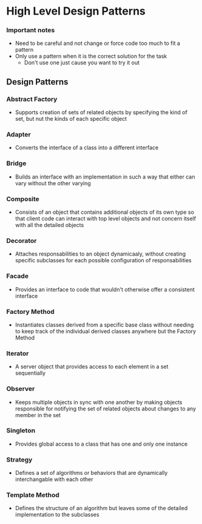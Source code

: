 # High Level Design Patterns

### Important notes

* Need to be careful and not change or force code too much to fit a pattern
* Only use a pattern when it is the correct solution for the task
  * Don't use one just cause you want to try it out

## Design Patterns

### Abstract Factory

* Supports creation of sets of related objects by specifying the kind of set, but nut the kinds of each specific object

### Adapter

* Converts the interface of a class into a different interface

### Bridge

* Builds an interface with an implementation in such a way that either can vary without the other varying

### Composite

* Consists of an object that contains additional objects of its own type so that client code can interact with top level objects and not concern itself with all the detailed objects

### Decorator

* Attaches responsabilities to an object dynamicaaly, without creating specific subclasses for each possible configuration of responsabilities

### Facade

* Provides an interface to code that wouldn't otherwise offer a consistent interface

### Factory Method

* Instantiates classes derived from a specific base class without needing to keep track of the individual derived classes anywhere but the Factory Method

### Iterator

* A server object that provides access to each element in a set sequentially

### Observer

* Keeps multiple objects in sync with one another by making objects responsible for notifying the set of related objects about changes to any member in the set

### Singleton

* Provides global access to a class that has one and only one instance

### Strategy

* Defines a set of algorithms or behaviors that are dynamically interchangable with each other

### Template Method

* Defines the structure of an algorithm but leaves some of the detailed implementation to the subclasses
